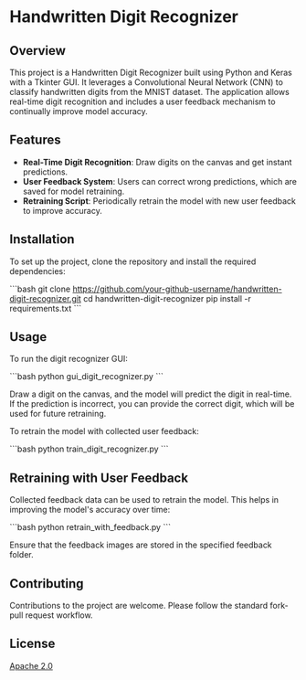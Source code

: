 # Handwritten Digit Recognizer

## Overview
This project is a Handwritten Digit Recognizer built using Python and Keras with a Tkinter GUI. It leverages a Convolutional Neural Network (CNN) to classify handwritten digits from the MNIST dataset. The application allows real-time digit recognition and includes a user feedback mechanism to continually improve model accuracy.

## Features
- **Real-Time Digit Recognition**: Draw digits on the canvas and get instant predictions.
- **User Feedback System**: Users can correct wrong predictions, which are saved for model retraining.
- **Retraining Script**: Periodically retrain the model with new user feedback to improve accuracy.

## Installation
To set up the project, clone the repository and install the required dependencies:

\```bash
git clone https://github.com/your-github-username/handwritten-digit-recognizer.git
cd handwritten-digit-recognizer
pip install -r requirements.txt
\```

## Usage
To run the digit recognizer GUI:

\```bash
python gui_digit_recognizer.py
\```

Draw a digit on the canvas, and the model will predict the digit in real-time. If the prediction is incorrect, you can provide the correct digit, which will be used for future retraining.

To retrain the model with collected user feedback:

\```bash
python train_digit_recognizer.py
\```

## Retraining with User Feedback
Collected feedback data can be used to retrain the model. This helps in improving the model's accuracy over time:

\```bash
python retrain_with_feedback.py
\```

Ensure that the feedback images are stored in the specified feedback folder.

## Contributing
Contributions to the project are welcome. Please follow the standard fork-pull request workflow.

## License
[Apache 2.0](LICENSE)
